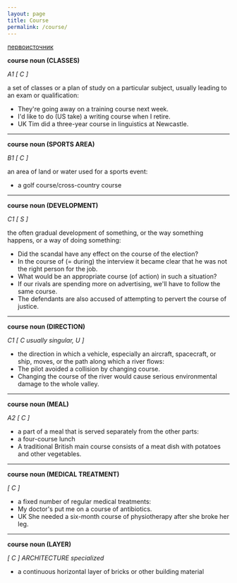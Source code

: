 ```yaml
---
layout: page
title: Course
permalink: /course/
---
```


[первоисточник](https://dictionary.cambridge.org/ru/словарь/английский/course)

**course noun (CLASSES)**

_A1 [ C ]_

a set of classes or a plan of study on a particular subject, usually leading to an exam or qualification:
- They're going away on a training course next week.
- I'd like to do (US take) a writing course when I retire.
- UK Tim did a three-year course in linguistics at Newcastle.

---

**course noun (SPORTS AREA)**

_B1 [ C ]_

an area of land or water used for a sports event:
- a golf course/cross-country course

---

**course noun (DEVELOPMENT)**

_C1 [ S ]_

the often gradual development of something, or the way something happens, or a way of doing something:
- Did the scandal have any effect on the course of the election?
- In the course of (= during) the interview it became clear that he was not the right person for the job.
- What would be an appropriate course (of action) in such a situation?
- If our rivals are spending more on advertising, we'll have to follow the same course.
- The defendants are also accused of attempting to pervert the course of justice.

---

**course noun (DIRECTION)**

_C1 [ C usually singular, U ]_
- the direction in which a vehicle, especially an aircraft, spacecraft, or ship, moves, or the path along which a river flows:
- The pilot avoided a collision by changing course.
- Changing the course of the river would cause serious environmental damage to the whole valley.

---

**course noun (MEAL)**

_A2 [ C ]_
- a part of a meal that is served separately from the other parts:
- a four-course lunch
- A traditional British main course consists of a meat dish with potatoes and other vegetables.

---

**course noun (MEDICAL TREATMENT)**

_[ C ]_
- a fixed number of regular medical treatments:
- My doctor's put me on a course of antibiotics.
- UK She needed a six-month course of physiotherapy after she broke her leg.

---

**course noun (LAYER)**

_[ C ]   ARCHITECTURE   specialized_

- a continuous horizontal layer of bricks or other building material

